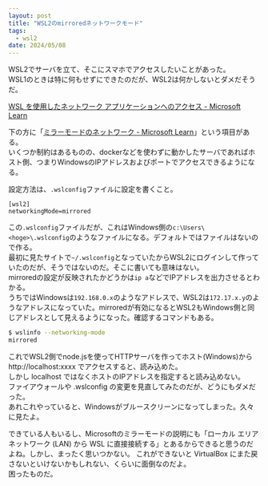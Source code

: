 ```yaml
---
layout: post
title: "WSL2のmirroredネットワークモード"
tags:
  - wsl2
date: 2024/05/08
---
```


WSL2でサーバを立て、そこにスマホでアクセスしたいことがあった。  
WSL1のときは特に何もせずにできたのだが、WSL2は何かしないとダメだそうだ。

[WSL を使用したネットワーク アプリケーションへのアクセス - Microsoft Learn](https://learn.microsoft.com/ja-jp/windows/wsl/networking)

下の方に「[ミラーモードのネットワーク - Microsoft Learn](https://learn.microsoft.com/ja-jp/windows/wsl/networking#mirrored-mode-networking)」という項目がある。  
いくつか制約はあるものの、dockerなどを使わずに動かしたサーバであればホスト側、つまりWindowsのIPアドレスおよびポートでアクセスできるようになる。

設定方法は、`.wslconfig`ファイルに設定を書くこと。

```text
[wsl2]
networkingMode=mirrored
```

この`.wslconfig`ファイルだが、これはWindows側の`c:\Users\<hoge>\.wslconfig`のようなファイルになる。デフォルトではファイルはないので作る。  
最初に見たサイトで`~/.wslconfig`となっていたからWSL2にログインして作っていたのだが、そうではないのだ。そこに書いても意味はない。  
mirroredの設定が反映されたかどうかは`ip a`などでIPアドレスを出力させるとわかる。  
うちではWindowsは`192.168.0.x`のようなアドレスで、WSL2は`172.17.x.y`のようなアドレスになっていた。mirroredが有効になるとWSL2もWindows側と同じアドレスとして見えるようになった。確認するコマンドもある。

```bash
$ wslinfo --networking-mode
mirrored
```

これでWSL2側でnode.jsを使ってHTTPサーバを作ってホスト(Windows)から http://localhost:xxxx でアクセスすると、読み込めた。  
しかし localhost ではなくホストのIPアドレスを指定すると読み込めない。  
ファイアウォールや .wslconfig の変更を見直してみたのだが、どうにもダメだった。  
あれこれやっていると、Windowsがブルースクリーンになってしまった。久々に見たよ。

できている人もいるし、Microsoftのミラーモードの説明にも「ローカル エリア ネットワーク (LAN) から WSL に直接接続する」とあるからできると思うのだよね。しかし、まったく思いつかない。
これができないと VirtualBox にまた戻さないといけないかもしれない、くらいに面倒なのだよ。  
困ったものだ。

